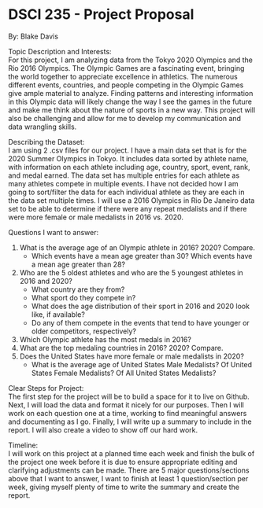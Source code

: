 # DSCI 235 - Project Proposal
By: Blake Davis

Topic Description and Interests: <br>
For this project, I am analyzing data from the Tokyo 2020 Olympics and the Rio 2016 Olympics. The Olympic Games are a fascinating event, bringing the world together to appreciate excellence in athletics. The numerous different events, countries, and people competing in the Olympic Games give ample material to analyze. Finding patterns and interesting information in this Olympic data will likely change the way I see the games in the future and make me think about the nature of sports in a new way. This project will also be challenging and allow for me to develop my communication and data wrangling skills.

Describing the Dataset: <br>
I am using 2 .csv files for our project. I have a main data set that is for the 2020 Summer Olympics in Tokyo. It includes data sorted by athlete name, with information on each athlete including age, country, sport, event, rank, and medal earned. The data set has multiple entries for each athlete as many athletes compete in multiple events. I have not decided how I am going to sort/filter the data for each individual athlete as they are each in the data set multiple times. I will use a 2016 Olympics in Rio De Janeiro data set to be able to determine if there were any repeat medalists and if there were more female or male medalists in 2016 vs. 2020.

Questions I want to answer: <br>
1. What is the average age of an Olympic athlete in 2016? 2020? Compare.
   - Which events have a mean age greater than 30? Which events have a mean age greater than 28?<br>
6. Who are the 5 oldest athletes and who are the 5 youngest athletes in 2016 and 2020?
   - What country are they from? <br>
   - What sport do they compete in? <br>
   - What does the age distribution of their sport in 2016 and 2020 look like, if available? <br>
   - Do any of them compete in the events that tend to have younger or older competitors, respectively? <br>
5. Which Olympic athlete has the most medals in 2016? <br>
3. What are the top medaling countries in 2016? 2020? Compare.
4. Does the United States have more female or male medalists in 2020?
   - What is the average age of United States Male Medalists? Of United States Female Medalists? Of All United States Medalists?

Clear Steps for Project: <br>
The first step for the project will be to build a space for it to live on Github. Next, I will load the data and format it nicely for our purposes. Then I will work on each question one at a time, working to find meaningful answers and documenting as I go. Finally, I will write up a summary to include in the report. I will also create a video to show off our hard work.

Timeline: <br>
I will work on this project at a planned time each week and finish the bulk of the project one week before it is due to ensure appropriate editing and clarifying adjustments can be made. There are 5 major questions/sections above that I want to answer, I want to finish at least 1 question/section per week, giving myself plenty of time to write the summary and create the report.
